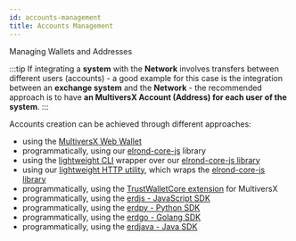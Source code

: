 ```yaml
---
id: accounts-management
title: Accounts Management
---
```


Managing Wallets and Addresses

:::tip
If integrating a **system** with the **Network** involves transfers between different users (accounts) - a good example for this case is the integration between an **exchange system** and the **Network** - the recommended approach is to have **an MultiversX Account (Address) for each user of the system**.
:::

Accounts creation can be achieved through different approaches:

- using the [MultiversX Web Wallet](https://wallet.multiversx.com/)
- programmatically, using our [elrond-core-js](https://github.com/ElrondNetwork/elrond-core-js) library
- using the [lightweight CLI](https://www.npmjs.com/package/@elrondnetwork/erdwalletjs-cli) wrapper over our [elrond-core-js library](https://github.com/ElrondNetwork/elrond-core-js)
- using our [lightweight HTTP utility](https://github.com/ElrondNetwork/erdwalletjs-http), which wraps the [elrond-core-js library](https://github.com/ElrondNetwork/elrond-core-js)
- programmatically, using the [TrustWalletCore extension](https://github.com/trustwallet/wallet-core/tree/master/src/Elrond) for MultiversX
- programmatically, using the [erdjs - JavaScript SDK](/sdk-and-tools/erdjs)
- programmatically, using the [erdpy - Python SDK](/sdk-and-tools/erdpy/erdpy)
- programmatically, using the [erdgo - Golang SDK](/sdk-and-tools/erdgo)
- programmatically, using the [erdjava - Java SDK](/sdk-and-tools/erdjava)

